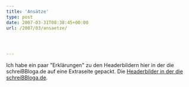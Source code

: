 ```yaml
---
title: 'Ansätze'
type: post
date: 2007-03-31T08:38:45+00:00
url: /2007/03/ansaetze/




---
```

Ich habe ein paar "Erklärungen" zu den Headerbildern hier in der die schreiBBloga.de auf eine Extraseite gepackt. Die [Headerbilder in der die schreiBBloga.de][1].

 [1]: http://die.schreibbloga.de/header-bilder
